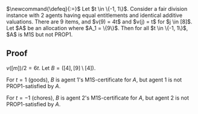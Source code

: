 <span class="invisible">
$\newcommand{\defeq}{:=}$
</span>
Let $t \in \{-1, 1\}$.
Consider a fair division instance with 2 agents having equal entitlements and identical additive valuations.
There are 9 items, and $v(9) = 4t$ and $v(j) = t$ for $j \in [8]$.
Let $A$ be an allocation where $A_1 = \{9\}$.
Then for all $t \in \{-1, 1\}$, $A$ is M1S but not PROP1.

## Proof

$v([m])/2 = 6t$. Let $B = ([4], [9] \setminus [4])$.

For $t = 1$ (goods), $B$ is agent 1's M1S-certificate for $A$,
but agent 1 is not PROP1-satisfied by $A$.

For $t = -1$ (chores), $B$ is agent 2's M1S-certificate for $A$,
but agent 2 is not PROP1-satisfied by $A$.

